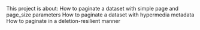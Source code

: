 This project is about: 
How to paginate a dataset with simple page and page_size parameters
How to paginate a dataset with hypermedia metadata
How to paginate in a deletion-resilient manner
